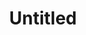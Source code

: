 ---
layout: item
serie: serie2
number: 3
medium: paper
title: Untitled
about: Acrylic on 224g white grained paper, 50x50cm. 2016
---